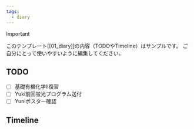 ```yaml
---
tags:
  - diary
---
```

> [!IMPORTANT]
> このテンプレート[[01_diary]]の内容（TODOやTimeline）はサンプルです。
> ご自分にとって使いやすいように編集してください。

## TODO

- [ ] 基礎有機化学Ⅱ復習
- [ ] Yuki前回蛍光プログラム送付
- [ ] Yuniポスター確認

## Timeline
